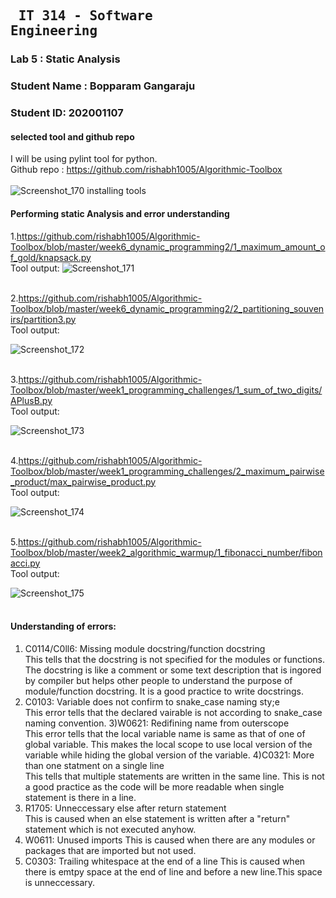 ## <pre>             IT 314 - Software Engineering </pre> 
### Lab 5 : Static Analysis
### Student Name : Bopparam Gangaraju
### Student ID: 202001107

####  selected tool and github repo

I will be using pylint tool for python.<br/>
Github repo : https://github.com/rishabh1005/Algorithmic-Toolbox
<br/><br/>
![Screenshot_170](https://user-images.githubusercontent.com/77287821/225291733-a5fb368c-a67b-4a5a-ba4a-50684c3f73c5.png)
installing tools
<br/>
#### Performing static Analysis and error understanding

1.https://github.com/rishabh1005/Algorithmic-Toolbox/blob/master/week6_dynamic_programming2/1_maximum_amount_of_gold/knapsack.py
<br/>Tool output: 
 ![Screenshot_171](https://user-images.githubusercontent.com/77287821/225292496-6f042f2c-c920-4824-b25d-2c3d41889ca5.png)
<br/><br/>


2.https://github.com/rishabh1005/Algorithmic-Toolbox/blob/master/week6_dynamic_programming2/2_partitioning_souvenirs/partition3.py
<br/>Tool output: 

![Screenshot_172](https://user-images.githubusercontent.com/77287821/225292617-4f84f911-b43b-49c7-b10c-b329e2c91658.png)
<br/><br/>

3.https://github.com/rishabh1005/Algorithmic-Toolbox/blob/master/week1_programming_challenges/1_sum_of_two_digits/APlusB.py
<br/>Tool output: 

![Screenshot_173](https://user-images.githubusercontent.com/77287821/225292780-f2454bcb-92c9-4142-8f42-967abe78084c.png)
<br/><br/>

4.https://github.com/rishabh1005/Algorithmic-Toolbox/blob/master/week1_programming_challenges/2_maximum_pairwise_product/max_pairwise_product.py
<br/>Tool output: 

![Screenshot_174](https://user-images.githubusercontent.com/77287821/225293028-c8c22f5d-b9bb-4589-8872-cf7316801e2a.png)
<br/><br/>

5.https://github.com/rishabh1005/Algorithmic-Toolbox/blob/master/week2_algorithmic_warmup/1_fibonacci_number/fibonacci.py
<br/>Tool output: 

![Screenshot_175](https://user-images.githubusercontent.com/77287821/225293126-82b2641d-140e-44a5-a87d-2579711d039d.png)
<br/><br/>

#### Understanding of errors: 
1) C0114/C0ll6: Missing module docstring/function docstring <br/>
  This tells that the docstring is not specified for the modules or functions. The docstring is like a comment or some text description that is ingored by compiler but helps other people to understand the 
  purpose of module/function docstring. It is a good practice to write docstrings.
 2) C0103: Variable does not confirm to snake_case naming sty;e<br/>
  This error tells that the declared vairable is not according to snake_case naming convention.
  3)W0621: Redifining name from outerscope <br/>
  This error tells that the local variable name is same as that of one of global variable. This makes the local scope to use local version of the variable while hiding the global version
  of the variable.
  4)C0321: More than one statment on a single line<br/>
    This tells that multiple statements are written in the same line. This is not a good practice as the code will be more readable when single statement is there in a line.
  5) R1705: Unneccessary else after return statement<br/>
    This is caused when an else statement is written after a "return" statement which is not executed anyhow.
  6) W0611: Unused imports
    This is caused when there are any modules or packages that are imported but not used.
   7) C0303: Trailing whitespace at the end of a line
   This is caused when there is emtpy space at the end of line and before a new line.This space is unneccessary. 

